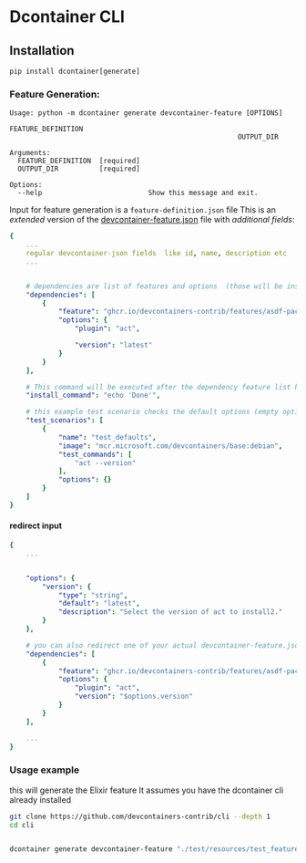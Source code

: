 # Dcontainer CLI


## Installation


`pip install dcontainer[generate]`


### Feature Generation:

```
Usage: python -m dcontainer generate devcontainer-feature [OPTIONS]
                                                        FEATURE_DEFINITION
                                                        OUTPUT_DIR

Arguments:
  FEATURE_DEFINITION  [required]
  OUTPUT_DIR          [required]

Options:
  --help                          Show this message and exit.
```


Input for feature generation is a `feature-definition.json` file
This is an *extended* version of the [devcontainer-feature.json](https://containers.dev/implementors/features/#devcontainer-feature-json-properties) file with *additional fields*:

```yaml
{   
    ...
    regular devcontainer-json fields  like id, name, description etc
    ...


    # dependencies are list of features and options  (those will be installed as prerequisites to your feature)
    "dependencies": [
        {
            "feature": "ghcr.io/devcontainers-contrib/features/asdf-package:latest",
            "options": {
                "plugin": "act",

                "version": "latest"
            }
        }
    ],

    # This command will be executed after the dependency feature list has been installed
    "install_command": "echo 'Done'",

    # this example test scenario checks the default options (empty options dict), each test_command should exit wth code `0` if your feature is installed correctly.
    "test_scenarios": [
        {
            "name": "test_defaults",
            "image": "mcr.microsoft.com/devcontainers/base:debian",
            "test_commands": [
                "act --version"
            ],
            "options": {}
        }
    ]
}
```

#### redirect input

```yaml
{
    ...


    "options": {
        "version": {
            "type": "string",
            "default": "latest",
            "description": "Select the version of act to install2."
        }
    },

    # you can also redirect one of your actual devcontainer-feature.json options values into a dependency input, note the `$options.version` pointer to the asdf-package version option
    "dependencies": [
        {
            "feature": "ghcr.io/devcontainers-contrib/features/asdf-package:latest",
            "options": {
                "plugin": "act",
                "version": "$options.version"
            }
        }
    ],

    ...
}
```

### Usage example


this will generate the Elixir feature 
It assumes you have the dcontainer cli already installed

```sh
git clone https://github.com/devcontainers-contrib/cli --depth 1
cd cli


dcontainer generate devcontainer-feature "./test/resources/test_feature_definitions/elixir-asdf/feature-definition.json" "./output_dir"
```
